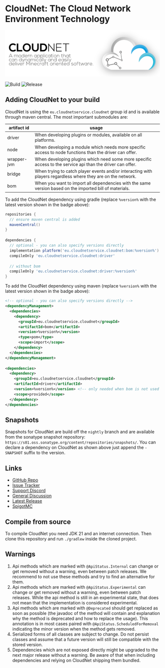 # CloudNet: The Cloud Network Environment Technology

![CloudNet Logo](.img/header.png)

![Build](https://github.com/CloudNetService/CloudNet-v3/actions/workflows/gradle.yml/badge.svg)
![Release](https://img.shields.io/maven-central/v/eu.cloudnetservice.cloudnet/driver?label=release&logo=gradle)

## Adding CloudNet to your build

CloudNet is using the `eu.cloudnetservice.cloudnet` group id and is available through maven central. The most important
submodules are:

| artifact id | usage                                                                                                        |
|-------------|--------------------------------------------------------------------------------------------------------------|
| driver      | When developing plugins or modules, available on all platforms.                                              |
| node        | When developing a module which needs more specific access to node functions than the driver can offer.       |
| wrapper-jvm | When developing plugins which need some more specific access to the service api than the driver can offer.   |
| bridge      | When trying to catch player events and/or interacting with players regardless where they are on the network. |
| bom         | When you want to import all dependencies with the same version based on the imported bill of materials.      |

To add the CloudNet dependency using gradle (replace `%version%` with the latest version shown in the badge above):

```groovy
repositories {
  // ensure maven central is added
  mavenCentral()
}

dependencies {
  // optional - you can also specify versions directly
  implementation platform('eu.cloudnetservice.cloudnet:bom:%version%')
  compileOnly 'eu.cloudnetservice.cloudnet:driver'

  // without bom
  compileOnly 'eu.cloudnetservice.cloudnet:driver:%version%'
}
```

To add the CloudNet dependency using maven (replace `%version%` with the latest version shown in the badge above):

```xml
<!-- optional - you can also specify versions directly -->
<dependencyManagement>
  <dependencies>
    <dependency>
      <groupId>eu.cloudnetservice.cloudnet</groupId>
      <artifactId>bom</artifactId>
      <version>%version%</version>
      <type>pom</type>
      <scope>import</scope>
    </dependency>
  </dependencies>
</dependencyManagement>

<dependencies>
  <dependency>
    <groupId>eu.cloudnetservice.cloudnet</groupId>
    <artifactId>driver</artifactId>
    <version>%version%</version> <!-- only needed when bom is not used -->
    <scope>provided</scope>
  </dependency>
</dependencies>
```

## Snapshots

Snapshots for CloudNet are build off the `nightly` branch and are available from the sonatype snapshot repository:
`https://s01.oss.sonatype.org/content/repositories/snapshots/`. You can declare a dependency on CloudNet as shown above
just append the `-SNAPSHOT` suffix to the version.

## Links

- [GitHub Repo](https://github.com/CloudNetService/CloudNet-v3)
- [Issue Tracker](https://github.com/CloudNetService/CloudNet-v3/issues/new)
- [Support Discord](https://discord.cloudnetservice.eu)
- [General Discussion](https://github.com/CloudNetService/CloudNet-v3/discussions)
- [Latest Release](https://github.com/CloudNetService/CloudNet-v3/releases/latest)
- [SpigotMC](https://www.spigotmc.org/resources/42059)

## Compile from source

To compile CloudNet you need JDK 21 and an internet connection. Then clone this repository and run `./gradlew` inside
the cloned project.

## Warnings

1. Api methods which are marked with `@ApiStatus.Internal` can change or get removed without a warning, even between
   patch releases. We recommend to not use these methods and try to find an alternative for them.
2. Api methods which are marked with `@ApiStatus.Experimental` can change or get removed without a warning, even between
   patch releases. While the api method is still in an experimental state, that does not mean that the implementation is
   considered experimental.
3. Api methods which are marked with `@Deprecated` should get replaced as soon as possible (the javadoc of the method
   will contain and explanation why the method is deprecated and how to replace the usage). This annotation is in most
   cases paired with `@ApiStatus.ScheduledForRemoval` indicating the minor version when the method gets removed.
4. Serialized forms of all classes are subject to change. Do not persist classes and assume that a future version will
   still be compatible with the stored version.
5. Dependencies which are not exposed directly might be upgraded to the next major release without a warning. Be aware
   of that when including dependencies and relying on CloudNet shipping them bundled.
